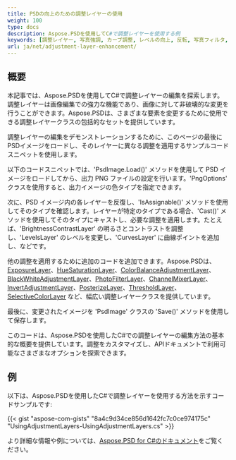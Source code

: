 ```yaml
---
title: PSDの向上のための調整レイヤーの使用
weight: 100
type: docs
description: Aspose.PSDを使用してC#で調整レイヤーを使用する例
keywords: [調整レイヤー, 写真強調, カーブ調整, レベルの向上, 反転, 写真フィルタ, PSD API, C#, シャープ, コードサンプル]
url: ja/net/adjustment-layer-enhancement/
---
```


## 概要

本記事では、Aspose.PSDを使用してC#で調整レイヤーの編集を探索します。調整レイヤーは画像編集での強力な機能であり、画像に対して非破壊的な変更を行うことができます。Aspose.PSDは、さまざまな要素を変更するために使用できる調整レイヤークラスの包括的なセットを提供しています。

調整レイヤーの編集をデモンストレーションするために、このページの最後にPSDイメージをロードし、そのレイヤーに異なる調整を適用するサンプルコードスニペットを使用します。

以下のコードスニペットでは、'PsdImage.Load()' メソッドを使用して PSD イメージをロードしてから、出力 PNG ファイルの設定を行います。'PngOptions' クラスを使用すると、出力イメージの色タイプを指定できます。

次に、PSD イメージ内の各レイヤーを反復し、'IsAssignable()' メソッドを使用してそのタイプを確認します。レイヤーが特定のタイプである場合、'Cast()' メソッドを使用してそのタイプにキャストし、必要な調整を適用します。たとえば、'BrightnessContrastLayer' の明るさとコントラストを調整し、'LevelsLayer' のレベルを変更し、'CurvesLayer' に曲線ポイントを追加し、などです。

他の調整を適用するために追加のコードを追加できます。Aspose.PSDは、[ExposureLayer](https://reference.aspose.com/psd/net/aspose.psd.fileformats.psd.layers.adjustmentlayers/exposurelayer)、[HueSaturationLayer](https://reference.aspose.com/psd/net/aspose.psd.fileformats.psd.layers.adjustmentlayers/huesaturationlayer)、[ColorBalanceAdjustmentLayer](https://reference.aspose.com/psd/net/aspose.psd.fileformats.psd.layers.adjustmentlayers/colorbalanceadjustmentlayer)、[BlackWhiteAdjustmentLayer](https://reference.aspose.com/psd/net/aspose.psd.fileformats.psd.layers.adjustmentlayers/blackwhiteadjustmentlayer)、[PhotoFilterLayer](https://reference.aspose.com/psd/net/aspose.psd.fileformats.psd.layers.adjustmentlayers/photofilterlayer)、[ChannelMixerLayer](https://reference.aspose.com/psd/net/aspose.psd.fileformats.psd.layers.adjustmentlayers/channelmixerlayer)、[InvertAdjustmentLayer](https://reference.aspose.com/psd/net/aspose.psd.fileformats.psd.layers.adjustmentlayers/invertadjustmentlayer)、[PosterizeLayer](https://reference.aspose.com/psd/net/aspose.psd.fileformats.psd.layers.adjustmentlayers/posterizelayer)、[ThresholdLayer](https://reference.aspose.com/psd/net/aspose.psd.fileformats.psd.layers.adjustmentlayers/thresholdlayer)、[SelectiveColorLayer](https://reference.aspose.com/psd/net/aspose.psd.fileformats.psd.layers.adjustmentlayers/selectivecolorlayer) など、幅広い調整レイヤークラスを提供しています。

最後に、変更されたイメージを 'PsdImage' クラスの 'Save()' メソッドを使用して保存します。

このコードは、Aspose.PSDを使用したC#での調整レイヤーの編集方法の基本的な概要を提供しています。調整をカスタマイズし、APIドキュメントで利用可能なさまざまなオプションを探索できます。

## 例

以下は、Aspose.PSDを使用したC#で調整レイヤーを使用する方法を示すコードサンプルです:

{{< gist "aspose-com-gists" "8a4c9d34ce856d1642fc7c0ce974175c" "UsingAdjustmentLayers-UsingAdjustmentLayers.cs" >}}

より詳細な情報や例については、[Aspose.PSD for C#のドキュメント](https://docs.aspose.com/psd/net/)をご覧ください。
